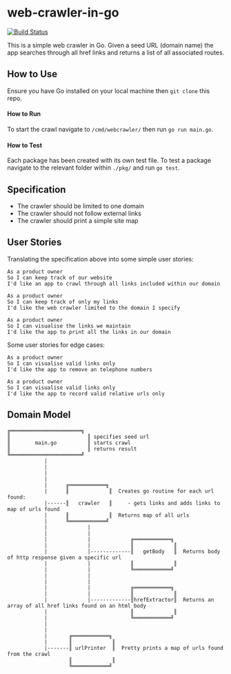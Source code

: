 # web-crawler-in-go

[![Build Status](https://travis-ci.org/DaveLawes/web-crawler-in-go.svg?branch=master)](https://travis-ci.org/DaveLawes/web-crawler-in-go)

This is a simple web crawler in Go. Given a seed URL (domain name) the app searches through all href links and returns a list of all associated routes.

## How to Use

Ensure you have Go installed on your local machine then `git clone` this repo.

#### How to Run

To start the crawl navigate to `/cmd/webcrawler/` then run `go run main.go`.

#### How to Test

Each package has been created with its own test file. To test a package navigate to the relevant folder within `./pkg/` and run `go test`. 

## Specification

* The crawler should be limited to one domain
* The crawler should not follow external links
* The crawler should print a simple site map


## User Stories

Translating the specification above into some simple user stories:

```
As a product owner
So I can keep track of our website
I'd like an app to crawl through all links included within our domain

As a product owner
So I can keep track of only my links
I'd like the web crawler limited to the domain I specify

As a product owner
So I can visualise the links we maintain
I'd like the app to print all the links in our domain

```

Some user stories for edge cases:

```
As a product owner
So I can visualise valid links only
I'd like the app to remove an telephone numbers

As a product owner
So I can visualise valid links only
I'd like the app to record valid relative urls only
```

## Domain Model

```                              
╔═══════════════════════╗     
║                         ║ specifies seed url
║        main.go          ║ starts crawl 
║                         ║ returns result
╚═══════════════════════╝  
            |
            |  
            | 
            |
            |      ╔════════════╗
            |      ║             ║  Creates go routine for each url found:   
            |------║   crawler   ║     - gets links and adds links to map of urls found
            |      ║             ║  Returns map of all urls   
            |      ╚════════════╝  
            |             |    
            |             |   
            |             |             ╔════════════╗  
            |             |             ║             ║  
            |             |-------------║   getBody   ║  Returns body of http response given a specific url 
            |             |             ║             ║  
            |             |             ╚════════════╝  
            |             |  
            |             |
            |             |             ╔════════════╗  
            |             |             ║             ║  
            |             |-------------║hrefExtractor║  Returns an array of all href links found on an html body 
            |                           ║             ║  
            |                           ╚════════════╝
            |          
            |
            |       ╔════════════╗
            |       ║             ║  
            |-------║ urlPrinter  ║  Pretty prints a map of urls found from the crawl
                    ║             ║
                    ╚════════════╝

```
